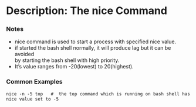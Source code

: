 # Description: The nice Command

### Notes
* nice command is used to start a process with specified nice value.
* if started the bash shell normally, it will produce lag but it can be avoided  
by starting the bash shell with high priority.
* It’s value ranges from -20(lowest) to 20(highest).


### Common Examples
```shell
nice -n -5 top   #  the top command which is running on bash shell has nice value set to -5
```